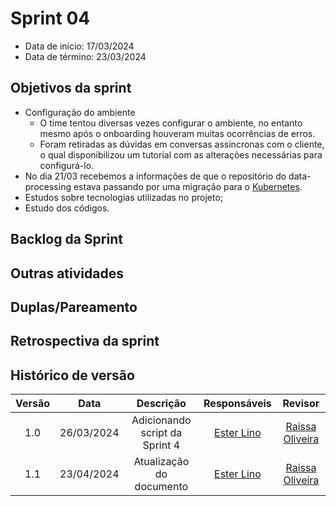 # Sprint 04

- Data de início: 17/03/2024
- Data de término: 23/03/2024

## Objetivos da sprint
* Configuração do ambiente
    * O time tentou diversas vezes configurar o ambiente, no entanto mesmo após o onboarding houveram muitas ocorrências de erros.
    * Foram retiradas as dúvidas em conversas assíncronas com o cliente, o qual disponibilizou um tutorial com as alterações necessárias para configurá-lo.
* No dia 21/03 recebemos a informações de que o repositório do data-processing estava passando por uma migração para o [Kubernetes](https://kubernetes.io/pt-br/).
* Estudos sobre tecnologias utilizadas no projeto;
* Estudo dos códigos.

## Backlog da Sprint

## Outras atividades

## Duplas/Pareamento

## Retrospectiva da sprint 

## Histórico de versão

| Versão |    Data    |   Descrição   |       Responsáveis        |                     Revisor                     |
| :----: | :--------: | :-----------: | :-----------------------: | :---------------------------------------------: |
|  1.0   | 26/03/2024 | Adicionando script da Sprint 4   | [Ester Lino](https://github.com/esteerlino) |  [Raissa Oliveira](https://github.com/raissamsoliveira)  |
|  1.1   | 23/04/2024  | Atualização do documento | [Ester Lino](https://github.com/esteerlino)                           |    [Raissa Oliveira](https://github.com/raissamsoliveira) |
